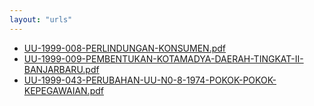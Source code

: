 ```yaml
---
layout: "urls"
---
```

* [UU-1999-008-PERLINDUNGAN-KONSUMEN.pdf](UU-1999-008-PERLINDUNGAN-KONSUMEN.pdf)
* [UU-1999-009-PEMBENTUKAN-KOTAMADYA-DAERAH-TINGKAT-II-BANJARBARU.pdf](UU-1999-009-PEMBENTUKAN-KOTAMADYA-DAERAH-TINGKAT-II-BANJARBARU.pdf)
* [UU-1999-043-PERUBAHAN-UU-N0-8-1974-POKOK-POKOK-KEPEGAWAIAN.pdf](UU-1999-043-PERUBAHAN-UU-N0-8-1974-POKOK-POKOK-KEPEGAWAIAN.pdf)
